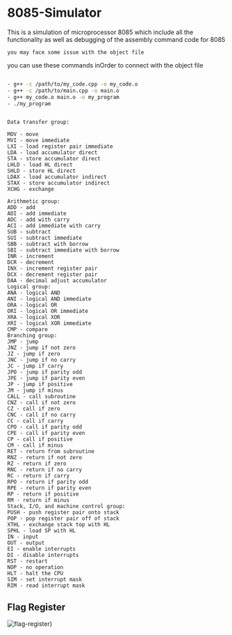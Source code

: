 # 8085-Simulator

This is a simulation of microprocessor 8085 which include all the functionality as well as debugging of the assembly command code for 8085

`you may face some issue with the object file`

you can use these commands inOrder to connect with the object file

```bash

- g++ -c /path/to/my_code.cpp -o my_code.o
- g++ -c /path/to/main.cpp -o main.o
- g++ my_code.o main.o -o my_program
- ./my_program

```

```text

Data transfer group:

MOV - move
MVI - move immediate
LXI - load register pair immediate
LDA - load accumulator direct
STA - store accumulator direct
LHLD - load HL direct
SHLD - store HL direct
LDAX - load accumulator indirect
STAX - store accumulator indirect
XCHG - exchange

Arithmetic group:
ADD - add
ADI - add immediate
ADC - add with carry
ACI - add immediate with carry
SUB - subtract
SUI - subtract immediate
SBB - subtract with borrow
SBI - subtract immediate with borrow
INR - increment
DCR - decrement
INX - increment register pair
DCX - decrement register pair
DAA - decimal adjust accumulator
Logical group:
ANA - logical AND
ANI - logical AND immediate
ORA - logical OR
ORI - logical OR immediate
XRA - logical XOR
XRI - logical XOR immediate
CMP - compare
Branching group:
JMP - jump
JNZ - jump if not zero
JZ - jump if zero
JNC - jump if no carry
JC - jump if carry
JPO - jump if parity odd
JPE - jump if parity even
JP - jump if positive
JM - jump if minus
CALL - call subroutine
CNZ - call if not zero
CZ - call if zero
CNC - call if no carry
CC - call if carry
CPO - call if parity odd
CPE - call if parity even
CP - call if positive
CM - call if minus
RET - return from subroutine
RNZ - return if not zero
RZ - return if zero
RNC - return if no carry
RC - return if carry
RPO - return if parity odd
RPE - return if parity even
RP - return if positive
RM - return if minus
Stack, I/O, and machine control group:
PUSH - push register pair onto stack
POP - pop register pair off of stack
XTHL - exchange stack top with HL
SPHL - load SP with HL
IN - input
OUT - output
EI - enable interrupts
DI - disable interrupts
RST - restart
NOP - no operation
HLT - halt the CPU
SIM - set interrupt mask
RIM - read interrupt mask

```


## Flag Register

![flag-register](https://media.geeksforgeeks.org/wp-content/uploads/flag-registor-3.png))